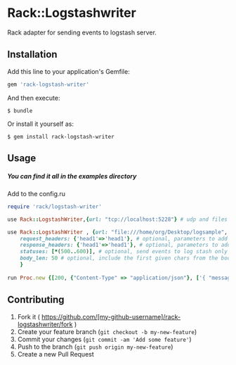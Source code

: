 # Rack::Logstashwriter

Rack adapter for sending events to logstash server.

## Installation

Add this line to your application's Gemfile:

```ruby
gem 'rack-logstash-writer'
```
And then execute:

    $ bundle

Or install it yourself as:

    $ gem install rack-logstash-writer

## Usage
##### You can find it all in the examples directory

Add to the config.ru
 
```ruby
require 'rack/logstash-writer'

use Rack::LogstashWriter,{url: "tcp://localhost:5228"} # udp and files schemes are also avaliable.

use Rack::LogstashWriter , {url: "file:///home/org/Desktop/logsample", # required, udp and files schemes are also avaliable. no default values.
    request_headers: {'head1'=>'head1'}, # optional, parameters to add to the report from the request headers. default nil
    response_headers: {'head1'=>'head1'}, # optional, parameters to add to the report from the responce headers. default nil
    statuses: [*(500..600)], # optional, send events to log stash only for those statuses. default [*(500..600)] 
    body_len: 50 # optional, include the first given chars from the body. default 1000
    }
    
run Proc.new {[200, {"Content-Type" => "application/json"}, ['{ "message" : "Hello!" }']]}
```
## Contributing

1. Fork it ( https://github.com/[my-github-username]/rack-logstashwriter/fork )
2. Create your feature branch (`git checkout -b my-new-feature`)
3. Commit your changes (`git commit -am 'Add some feature'`)
4. Push to the branch (`git push origin my-new-feature`)
5. Create a new Pull Request
